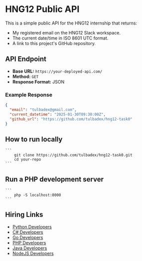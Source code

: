 # HNG12 Public API

This is a simple public API for the HNG12 internship that returns:
- My registered email on the HNG12 Slack workspace.
- The current date/time in ISO 8601 UTC format.
- A link to this project's GitHub repository.

## API Endpoint
- **Base URL:** `https://your-deployed-api.com/`
- **Method:** `GET`
- **Response Format:** JSON

### Example Response
```json
{
  "email": "tulbadex@gmail.com",
  "current_datetime": "2025-01-30T09:30:00Z",
  "github_url": "https://github.com/tulbadex/hng12-task0"
}
```
## How to run locally

    ```
        git clone https://github.com/tulbadex/hng12-task0.git
        cd your-repo
    ```

## Run a PHP development server
    ```
        php -S localhost:8000
    ```

## Hiring Links

- [Python Developers](https://hng.tech/hire/python-developers)
- [C# Developers](https://hng.tech/hire/csharp-developers)
- [Go Developers](https://hng.tech/hire/golang-developers)
- [PHP Developers](https://hng.tech/hire/php-developers)
- [Java Developers](https://hng.tech/hire/java-developers)
- [NodeJS Developers](https://hng.tech/hire/nodejs-developers)
